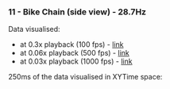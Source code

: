 ### 11 - Bike Chain (side view) - 28.7Hz
Data visualised:
- at 0.3x playback (100 fps) - [link](https://www.youtube.com/watch?v=k2zHmqUwGGc)
- at 0.06x playback (500 fps) - [link](https://www.youtube.com/watch?v=Bc_3LB_H-SA)
- at 0.03x playback (1000 fps) - [link](https://www.youtube.com/watch?v=1NmrYGEQFLk)

250ms of the data visualised in XYTime space:
